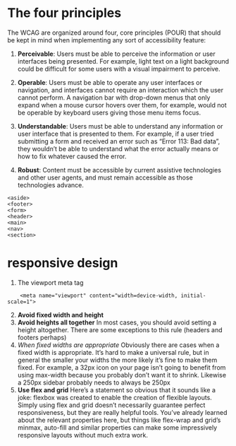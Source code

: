 # The four principles


The WCAG are organized around four, core principles (POUR) that should be kept in mind when implementing any sort of accessibility feature:

1. **Perceivable**: Users must be able to perceive the information or user interfaces being presented. For example, light text on a light background could be difficult for some users with a visual impairment to perceive.

2. **Operable**: Users must be able to operate any user interfaces or navigation, and interfaces cannot require an interaction which the user cannot perform. A navigation bar with drop-down menus that only expand when a mouse cursor hovers over them, for example, would not be operable by keyboard users giving those menu items focus.

3. **Understandable**: Users must be able to understand any information or user interface that is presented to them. For example, if a user tried submitting a form and received an error such as “Error 113: Bad data”, they wouldn’t be able to understand what the error actually means or how to fix whatever caused the error.

4. **Robust**: Content must be accessible by current assistive technologies and other user agents, and must remain accessible as those technologies advance.

```
<aside>
<footer>
<form>
<header>
<main>
<nav>
<section>
```


# responsive design

1. The viewport meta tag

```
    <meta name="viewport" content="width=device-width, initial-scale=1">
```
2. **Avoid fixed width and height**
3. **Avoid heights all together**
In most cases, you should avoid setting a height altogether. There are some exceptions to this rule (headers and footers perhaps)
4. *When fixed widths are appropriate*
Obviously there are cases when a fixed width is appropriate. It’s hard to make a universal rule, but in general the smaller your widths the more likely it’s fine to make them fixed. For example, a 32px icon on your page isn’t going to benefit from using max-width because you probably don’t want it to shrink. Likewise a 250px sidebar probably needs to always be 250px
5. **Use flex and grid**
Here’s a statement so obvious that it sounds like a joke: flexbox was created to enable the creation of flexible layouts. Simply using flex and grid doesn’t necessarily guarantee perfect responsiveness, but they are really helpful tools. You’ve already learned about the relevant properties here, but things like flex-wrap and grid’s minmax, auto-fill and similar properties can make some impressively responsive layouts without much extra work.

